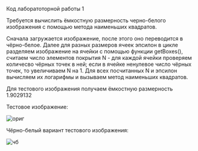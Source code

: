 Код лаборатоторной работы 1

Требуется вычислить ёмкостную размерность черно-белого изображения с помощью метода наименьших квадратов.

Сначала загружается изображение, после этого оно переводится в чёрно-белое. 
Далее для разных размеров ячеек эпсилон в цикле разделяем изображение на ячейки с помощью функции getBoxes(), считаем число элементов покрытия N - для каждой ячейки проверяем количесво чёрных точек в ней; если в ячейке ненулевое число чёрных точек, то увеличиваем N на 1.
Для всех посчитанных N и эпсилон вычисляем их логарифмы и вызываем метод наименьших квадратов.

Для тестового изображения получаем ёмкостную размерность 1.9029132

Тестовое изображение: 

![ориг](https://user-images.githubusercontent.com/47506579/110574281-e34fac80-816d-11eb-9114-ac38f0e98fe3.png)

Чёрно-белый вариант тестового изображения:

![чб](https://user-images.githubusercontent.com/47506579/110574284-e480d980-816d-11eb-9732-0956d6c7f175.png)
